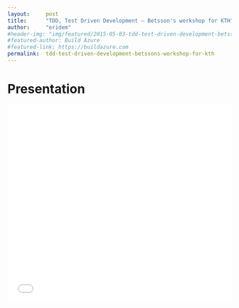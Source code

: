 ```yaml
---
layout:     post
title:      "TDD, Test Driven Development – Betsson's workshop for KTH"
author:     "eridem"
#header-img: "img/featured/2015-05-03-tdd-test-driven-development-betssons-workshop-for-kth.jpg"
#featured-author: Build Azure
#featured-link: https://buildazure.com
permalink:  tdd-test-driven-development-betssons-workshop-for-kth
---
```


# Presentation

<iframe 
  src="//www.slideshare.net/slideshow/embed_code/key/qGenq9SfH2ekC5" 
  width="1000" 
  height="443" 
  style="max-width: 100%;" 
  frameborder="0" 
  marginwidth="0" 
  marginheight="0" 
  scrolling="no">
</iframe>
